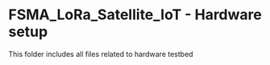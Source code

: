 # FSMA_LoRa_Satellite_IoT - Hardware setup
This folder includes all files related to hardware testbed